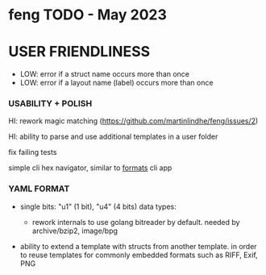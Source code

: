 # feng TODO - May 2023


# USER FRIENDLINESS
- LOW: error if a struct name occurs more than once
- LOW: error if a layout name (label) occurs more than once



### USABILITY + POLISH

HI: rework magic matching (https://github.com/martinlindhe/feng/issues/2)

HI: ability to parse and use additional templates in a user folder

fix failing tests

simple cli hex navigator, similar to [formats](https://github.com/martinlindhe/formats/tree/master/cmd/formats) cli app



### YAML FORMAT

- single bits: "u1" (1 bit), "u4" (4 bits) data types:
  - rework internals to use golang bitreader by default. needed by archive/bzip2, image/bpg

- ability to extend a template with structs from another template. in order to reuse templates for commonly embedded formats such as RIFF, Exif, PNG
